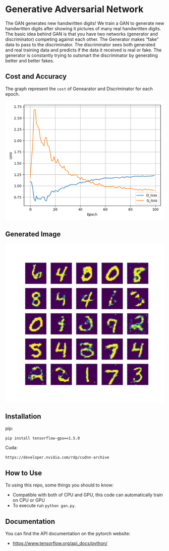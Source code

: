 # Generative Adversarial Network

The GAN generates new handwritten digits! We train a GAN to generate new handwritten digits after showing it pictures of many real handwritten digits. The basic idea behind GAN is that you have two networks (generator and discriminator) competing against each other. The Generator makes “fake” data to pass to the discriminator. The discriminator sees both generated and real training data and predicts if the data it received is real or fake. The generator is constantly trying to outsmart the discriminator by generating better and better fakes.


## Cost and Accuracy 
The graph represent the `cost` of Genearator and Discriminator for each epoch. 

![graph_cost](/MNIST_GAN_results/MNIST_GAN_train_hist.png)

## Generated Image

![generated_image](/MNIST_GAN_results/results/MNIST_GAN_99.png)


## Installation

pip:

    pip install tensorflow-gpu==1.5.0

Cuda:

    https://developer.nvidia.com/rdp/cudnn-archive

## How to Use

To using this repo, some things you should to know:

* Compatible with both of CPU and GPU, this code can automatically train on CPU or GPU
* To execute run  `python gan.py`.

## Documentation

You can find the API documentation on the pytorch website:

* https://www.tensorflow.org/api_docs/python/